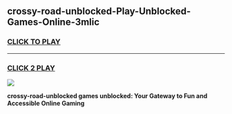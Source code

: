 
## crossy-road-unblocked-Play-Unblocked-Games-Online-3mlic
<h3>
<a href="https://premium76.site?title=crossy-road-unblocked&ref=25A">CLICK TO PLAY</a></h3>
<hr>

<h3>
<a href="https://premium76.site?title=crossy-road-unblocked&ref=25A">CLICK 2 PLAY</a>
  
</h3>

<a href="https://premium76.site?title=crossy-road-unblocked&ref=25A"><img src="https://clearcache.store/games.png"></a>


**crossy-road-unblocked games unblocked: Your Gateway to Fun and Accessible Online Gaming**
